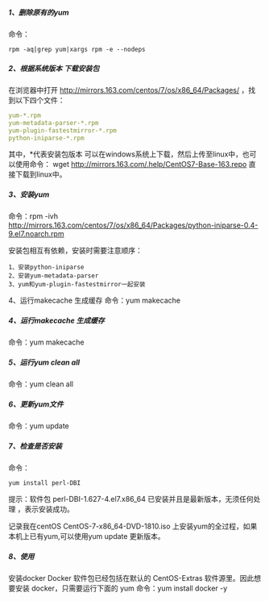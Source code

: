 ##### 1、删除原有的yum

命令：

```
rpm -aq|grep yum|xargs rpm -e --nodeps
```



##### 2、根据系统版本 下载安装包

在浏览器中打开 http://mirrors.163.com/centos/7/os/x86_64/Packages/ ，找到以下四个文件：

```yaml
yum-*.rpm
yum-metadata-parser-*.rpm
yum-plugin-fastestmirror-*.rpm
python-iniparse-*.rpm
```

其中，*代表安装包版本
可以在windows系统上下载，然后上传至linux中，也可以使用命令： wget http://mirrors.163.com/.help/CentOS7-Base-163.repo 直接下载到linux中。


##### 3、安装yum

命令：rpm -ivh http://mirrors.163.com/centos/7/os/x86_64/Packages/python-iniparse-0.4-9.el7.noarch.rpm

安装包相互有依赖，安装时需要注意顺序：

```
1、安装python-iniparse
2、安装yum-metadata-parser
3、yum和yum-plugin-fastestmirror一起安装

```

4、运行makecache 生成缓存
命令：yum makecache

##### 4、运行makecache 生成缓存

命令：yum makecache

##### 5、运行yum clean all

命令：yum clean all

##### 6、更新yum文件

命令：yum update

##### 7、检查是否安装

命令：

```
yum install perl-DBI
```


提示：软件包 perl-DBI-1.627-4.el7.x86_64 已安装并且是最新版本，无须任何处理 ，表示安装成功。

记录我在centOS CentOS-7-x86_64-DVD-1810.iso 上安装yum的全过程，如果本机上已有yum,可以使用yum update 更新版本。

##### 8、使用

安装docker
Docker 软件包已经包括在默认的 CentOS-Extras 软件源里。因此想要安装 docker，只需要运行下面的 yum 命令：yum install docker -y